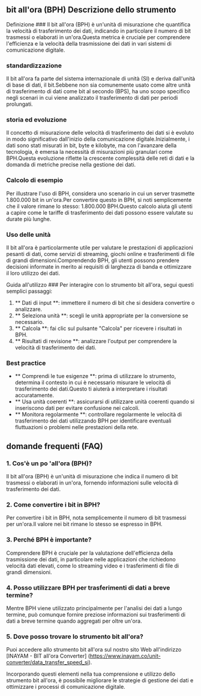 ## bit all'ora (BPH) Descrizione dello strumento

Definizione ###
Il bit all'ora (BPH) è un'unità di misurazione che quantifica la velocità di trasferimento dei dati, indicando in particolare il numero di bit trasmessi o elaborati in un'ora.Questa metrica è cruciale per comprendere l'efficienza e la velocità della trasmissione dei dati in vari sistemi di comunicazione digitale.

### standardizzazione
Il bit all'ora fa parte del sistema internazionale di unità (SI) e deriva dall'unità di base di dati, il bit.Sebbene non sia comunemente usato come altre unità di trasferimento di dati come bit al secondo (BPS), ha uno scopo specifico negli scenari in cui viene analizzato il trasferimento di dati per periodi prolungati.

### storia ed evoluzione
Il concetto di misurazione delle velocità di trasferimento dei dati si è evoluto in modo significativo dall'inizio della comunicazione digitale.Inizialmente, i dati sono stati misurati in bit, byte e kilobyte, ma con l'avanzare della tecnologia, è emersa la necessità di misurazioni più granulari come BPH.Questa evoluzione riflette la crescente complessità delle reti di dati e la domanda di metriche precise nella gestione dei dati.

### Calcolo di esempio
Per illustrare l'uso di BPH, considera uno scenario in cui un server trasmette 1.800.000 bit in un'ora.Per convertire questo in BPH, si noti semplicemente che il valore rimane lo stesso: 1.800.000 BPH.Questo calcolo aiuta gli utenti a capire come le tariffe di trasferimento dei dati possono essere valutate su durate più lunghe.

### Uso delle unità
Il bit all'ora è particolarmente utile per valutare le prestazioni di applicazioni pesanti di dati, come servizi di streaming, giochi online e trasferimenti di file di grandi dimensioni.Comprendendo BPH, gli utenti possono prendere decisioni informate in merito ai requisiti di larghezza di banda e ottimizzare il loro utilizzo dei dati.

Guida all'utilizzo ###
Per interagire con lo strumento bit all'ora, segui questi semplici passaggi:
1. ** Dati di input **: immettere il numero di bit che si desidera convertire o analizzare.
2. ** Seleziona unità **: scegli le unità appropriate per la conversione se necessario.
3. ** Calcola **: fai clic sul pulsante "Calcola" per ricevere i risultati in BPH.
4. ** Risultati di revisione **: analizzare l'output per comprendere la velocità di trasferimento dei dati.

### Best practice
- ** Comprendi le tue esigenze **: prima di utilizzare lo strumento, determina il contesto in cui è necessario misurare le velocità di trasferimento dei dati.Questo ti aiuterà a interpretare i risultati accuratamente.
- ** Usa unità coerenti **: assicurarsi di utilizzare unità coerenti quando si inseriscono dati per evitare confusione nei calcoli.
- ** Monitora regolarmente **: controllare regolarmente le velocità di trasferimento dei dati utilizzando BPH per identificare eventuali fluttuazioni o problemi nelle prestazioni della rete.

## domande frequenti (FAQ)

### 1. Cos'è un po 'all'ora (BPH)?
Il bit all'ora (BPH) è un'unità di misurazione che indica il numero di bit trasmessi o elaborati in un'ora, fornendo informazioni sulle velocità di trasferimento dei dati.

### 2. Come convertire i bit in BPH?
Per convertire i bit in BPH, nota semplicemente il numero di bit trasmessi per un'ora.Il valore nei bit rimane lo stesso se espresso in BPH.

### 3. Perché BPH è importante?
Comprendere BPH è cruciale per la valutazione dell'efficienza della trasmissione dei dati, in particolare nelle applicazioni che richiedono velocità dati elevati, come lo streaming video e i trasferimenti di file di grandi dimensioni.

### 4. Posso utilizzare BPH per trasferimenti di dati a breve termine?
Mentre BPH viene utilizzato principalmente per l'analisi dei dati a lungo termine, può comunque fornire preziose informazioni sui trasferimenti di dati a breve termine quando aggregati per oltre un'ora.

### 5. Dove posso trovare lo strumento bit all'ora?
Puoi accedere allo strumento bit all'ora sul nostro sito Web all'indirizzo [INAYAM - BIT all'ora Converter] (https://www.inayam.co/unit-converter/data_transfer_speed_si).

Incorporando questi elementi nella tua comprensione e utilizzo dello strumento bit all'ora, è possibile migliorare le strategie di gestione dei dati e ottimizzare i processi di comunicazione digitale.
